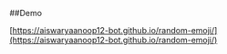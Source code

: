 ##Demo

[https://aiswaryaanoop12-bot.github.io/random-emoji/](https://aiswaryaanoop12-bot.github.io/random-emoji/)
